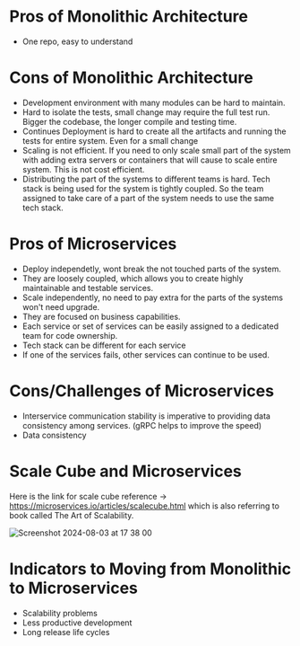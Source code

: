 # Pros of Monolithic Architecture

* One repo, easy to understand

# Cons of Monolithic Architecture

* Development environment with many modules can be hard to maintain.
* Hard to isolate the tests, small change may require the full test run. Bigger the codebase, the longer compile and testing time.
* Continues Deployment is hard to create all the artifacts and running the tests for entire system. Even for a small change
* Scaling is not efficient. If you need to only scale small part of the system with adding extra servers or containers
that will cause to scale entire system. This is not cost efficient.
* Distributing the part of the systems to different teams is hard. Tech stack is being used for the system is tightly coupled. So the team 
assigned to take care of a part of  the system needs to use the same tech stack.

# Pros of Microservices

* Deploy independetly, wont break the not touched parts of the system.
* They are loosely coupled, which allows you to create highly maintainable and testable services.
* Scale independently, no need to pay extra for the parts of the systems won't need upgrade.
* They are focused on business capabilities.
* Each service or set of services can be easily assigned to a dedicated team for code ownership.
* Tech stack can be different for each service
* If one of the services fails, other services can continue to be used.

# Cons/Challenges of Microservices

* Interservice communication stability is imperative to providing data consistency among services. (gRPC helps to improve the speed)
* Data consistency

# Scale Cube and Microservices

Here is the link for scale cube reference -> https://microservices.io/articles/scalecube.html which is also referring to book called The Art of Scalability.

![Screenshot 2024-08-03 at 17 38 00](https://github.com/user-attachments/assets/d9a583f1-e915-4c3e-a638-f26876533079)

# Indicators to Moving from Monolithic to Microservices

* Scalability problems
* Less productive development
* Long release life cycles
